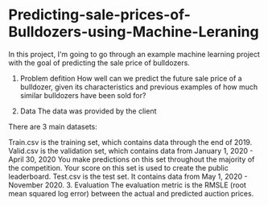 # Predicting-sale-prices-of-Bulldozers-using-Machine-Leraning
In this project, I'm going to go through an example machine learning project with the goal of predicting the sale price of bulldozers.

1. Problem defition
How well can we predict the future sale price of a bulldozer, given its characteristics and previous examples of how much similar bulldozers have been sold for?

2. Data
The data was provided by the client

There are 3 main datasets:

Train.csv is the training set, which contains data through the end of 2019.
Valid.csv is the validation set, which contains data from January 1, 2020 - April 30, 2020 You make predictions on this set throughout the majority of the competition. Your score on this set is used to create the public leaderboard.
Test.csv is the test set. It contains data from May 1, 2020 - November 2020. 
3. Evaluation
The evaluation metric is the RMSLE (root mean squared log error) between the actual and predicted auction prices.


